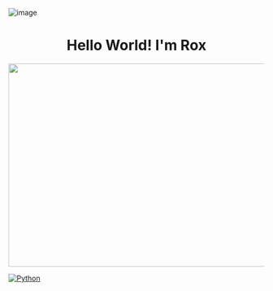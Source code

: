 ![image](https://github.com/user-attachments/assets/9be134d8-15ce-4044-9627-92ff6f38d1d2)<div align="center">
<h1 align="center"> Hello World! I'm Rox</h1> 
</div>

<div align="center">
 <img src="https://images.unsplash.com/photo-1446776709462-d6b525c57bd3?q=80&w=2070&auto=format&fit=crop&ixlib=rb-4.0.3&ixid=M3wxMjA3fDB8MHxwaG90by1wYWdlfHx8fGVufDB8fHx8fA%3D%3D" height="400" width="800"/> 
</div>


[![Python](https://img.shields.io/badge/Code-Python-blue.svg)](https://shields.io/)


<!--
**rox-dotcom/rox-dotcom** is a ✨ _special_ ✨ repository because its `README.md` (this file) appears on your GitHub profile.

Here are some ideas to get you started:

- 🔭 I’m currently working on ...
- 🌱 I’m currently learning ...
- 👯 I’m looking to collaborate on ...
- 🤔 I’m looking for help with ...
- 💬 Ask me about ...
- 📫 How to reach me: ...
- 😄 Pronouns: ...
- ⚡ Fun fact: ...
-->
